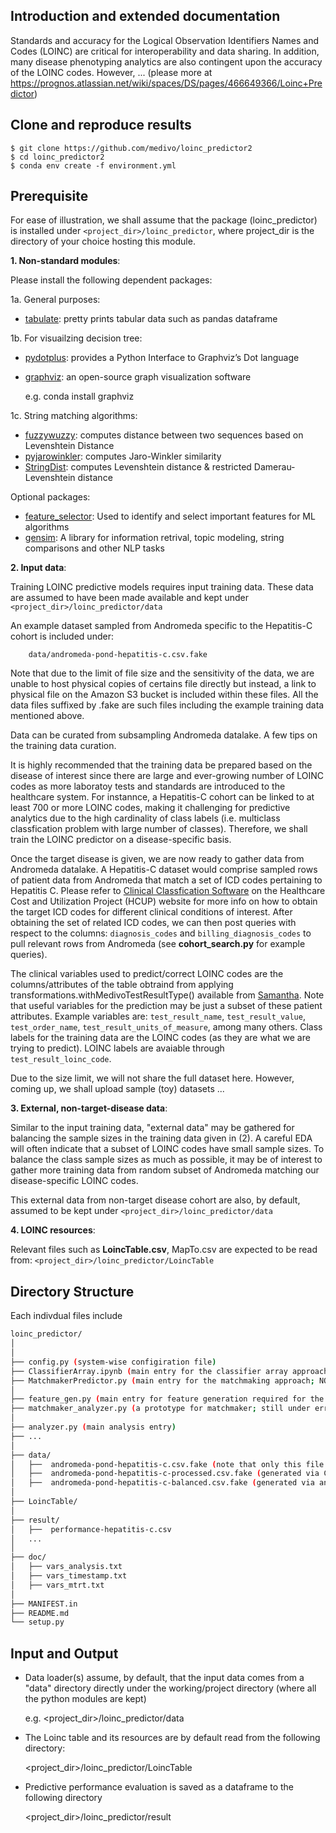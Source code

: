 Introduction and extended documentation
---------------------------------------

Standards and accuracy for the Logical Observation Identifiers Names and Codes (LOINC) are critical for interoperability and data sharing. In addition, many disease phenotyping analytics are also contingent upon the accuracy of the LOINC codes. However, ... (please more at 
https://prognos.atlassian.net/wiki/spaces/DS/pages/466649366/Loinc+Predictor)


Clone and reproduce results
---------------------------

````
$ git clone https://github.com/medivo/loinc_predictor2
$ cd loinc_predictor2
$ conda env create -f environment.yml
````

Prerequisite
------------
For ease of illustration, we shall assume that the package (loinc_predictor) is installed under 
`<project_dir>/loinc_predictor`, where project_dir is the directory of your choice hosting this module.


**1. Non-standard modules**: 

Please install the following dependent packages:


1a. General purposes: 
   
   - [tabulate](https://pypi.org/project/tabulate/): pretty prints tabular data such as pandas dataframe

1b. For visuailzing decision tree:

   - [pydotplus](https://pydotplus.readthedocs.io/): provides a Python Interface to Graphviz’s Dot language
   - [graphviz](https://www.graphviz.org/): an open-source graph visualization software
        
      e.g. conda install graphviz
   
1c. String matching algorithms: 

   - [fuzzywuzzy](https://pypi.org/project/fuzzywuzzy/): computes distance between two sequences based on Levenshtein Distance
   - [pyjarowinkler](https://pypi.org/project/pyjarowinkler/): computes Jaro-Winkler similarity
   - [StringDist](https://pypi.org/project/StringDist/): computes Levenshtein distance & restricted Damerau-Levenshtein distance

   Optional packages: 

   - [feature_selector](https://pypi.org/project/feature-selector/): Used to identify and select important features for ML algorithms
   - [gensim](https://pypi.org/project/gensim/): A library for information retrival, topic modeling, string comparisons and other NLP tasks 
   

**2. Input data**:

Training LOINC predictive models requires input training data. These data are assumed to 
have been made available and kept under `<project_dir>/loinc_predictor/data`

An example dataset sampled from Andromeda specific to the Hepatitis-C cohort is included under:

        data/andromeda-pond-hepatitis-c.csv.fake 

Note that due to the limit of file size and the sensitivity of the data, we are unable to host physical copies of certains file directly but instead, a link to physical file on the Amazon S3 bucket is included within these files. All the data files suffixed by .fake are such files including the example training data mentioned above.

Data can be curated from subsampling Andromeda datalake. A few tips on the training data curation. 

It is highly recommended that the training data be prepared based on the disease of interest since there are large and ever-growing 
number of LOINC codes as more laboratoy tests and standards are introduced to the healthcare system. For instannce, a Hepatitis-C cohort 
can be linked to at least 700 or more LOINC codes, making it challenging for predictive analytics due to the high cardinality of class
labels (i.e. multiclass classfication problem with large number of classes). Therefore, we shall train the LOINC predictor on a disease-specific 
basis. 

Once the target disease is given, we are now ready to gather data from Andromeda datalake. A Hepatitis-C dataset would comprise sampled rows of patient data from Andromeda that match a set of ICD codes pertaining to Hepatitis C. Please refer to [Clinical Classfication Software](https://www.hcup-us.ahrq.gov/tools_software.jsp) on the Healthcare Cost and Utilization Project (HCUP) website for more info on how to obtain the target ICD codes for different clinical conditions of interest. After obtaining the set of related ICD codes, we can then post queries 
with respect to the columns: `diagnosis_codes` and `billing_diagnosis_codes` to pull relevant rows from Andromeda (see **cohort_search.py** for 
example queries).

The clinical variables used to predict/correct LOINC codes are the columns/attributes of the table obtraind from applying transformations.withMedivoTestResultType() available from [Samantha](https://github.com/medivo/samantha/blob/master/src/main/scala/ai/prognos/samantha/clinical/transformations.scala). Note that useful variables for the prediction may be just a subset of these patient attributes. Example variables are: `test_result_name`, `test_result_value`, `test_order_name`, `test_result_units_of_measure`, among many others. Class labels for the training data are the LOINC codes (as they are what we are trying to predict). LOINC labels are avaiable through `test_result_loinc_code`. 

Due to the size limit, we will not share the full dataset here. However, coming up, we shall upload sample (toy) datasets ... 

**3. External, non-target-disease data**:

Similar to the input training data, "external data" may be gathered for balancing the sample sizes 
in the training data given in (2). A careful EDA will often indicate that a subset of LOINC codes have small sample sizes. To balance 
the class sample sizes as much as possible, it may be of interest to gather more training data from random subset of Andromeda matching 
our disease-specific LOINC codes. 

This external data from non-target disease cohort are also, by default, assumed to be kept under `<project_dir>/loinc_predictor/data`


**4. LOINC resources**: 

Relevant files such as **LoincTable.csv**, MapTo.csv are expected to be read from: `<project_dir>/loinc_predictor/LoincTable`


## Directory Structure

Each indivdual files include

```bash
loinc_predictor/
│
│
├── config.py (system-wise configiration file)
├── ClassifierArray.ipynb (main entry for the classifier array approach) 
├── MatchmakerPredictor.py (main entry for the matchmaking approach; NOT completed, please use the following two files for now)
│
├── feature_gen.py (main entry for feature generation required for the Matchmaker)
├── matchmaker_analyzer.py (a prototype for matchmaker; still under error analysis as the name suggested)     
│
├── analyzer.py (main analysis entry) 
├── ... 
│
├── data/ 
│   ├──  andromeda-pond-hepatitis-c.csv.fake (note that only this file is essential; the rest can generated)
│   ├──  andromeda-pond-hepatitis-c-processed.csv.fake (generated via CleanTextData.py)
│   ├──  andromeda-pond-hepatitis-c-balanced.csv.fake (generated via analyzer.py; may be time-consuming to generate)
│
├── LoincTable/   
│
├── result/
│   ├──  performance-hepatitis-c.csv
│   ...
│
├── doc/
│   ├── vars_analysis.txt
│   ├── vars_timestamp.txt
│   ├── vars_mtrt.txt
│
├── MANIFEST.in
├── README.md
└── setup.py
```

Input and Output
----------------
* Data loader(s) assume, by default, that the input data comes from a "data" directory
directly under the working/project directory (where all the python modules are kept)

    e.g. <project_dir>/loinc_predictor/data

* The Loinc table and its resources are by default read from the following directory: 

     <project_dir>/loinc_predictor/LoincTable

* Predictive performance evaluation is saved as a dataframe to the following directory 

     <project_dir>/loinc_predictor/result
     
